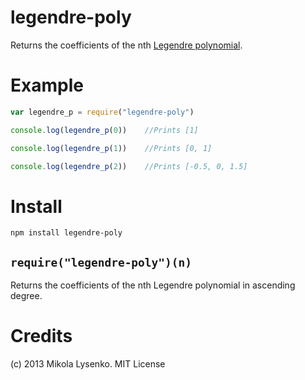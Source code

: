legendre-poly
=============
Returns the coefficients of the nth [Legendre polynomial](http://en.wikipedia.org/wiki/Legendre_polynomials).

Example
=======

```javascript
var legendre_p = require("legendre-poly")

console.log(legendre_p(0))    //Prints [1]

console.log(legendre_p(1))    //Prints [0, 1]

console.log(legendre_p(2))    //Prints [-0.5, 0, 1.5]
```

Install
=======

    npm install legendre-poly
    

## `require("legendre-poly")(n)`
Returns the coefficients of the nth Legendre polynomial in ascending degree.

Credits
=======
(c) 2013 Mikola Lysenko. MIT License